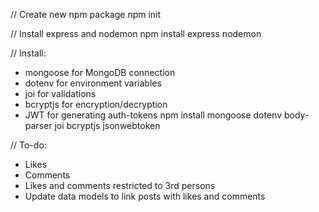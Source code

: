 // Create new npm package
npm init

// Install express and nodemon
npm install express nodemon

// Install:
- mongoose for MongoDB connection
- dotenv for environment variables
- joi for validations
- bcryptjs for encryption/decryption
- JWT for generating auth-tokens
npm install mongoose dotenv body-parser joi bcryptjs jsonwebtoken

// To-do:
- Likes
- Comments
- Likes and comments restricted to 3rd persons
- Update data models to link posts with likes and comments
